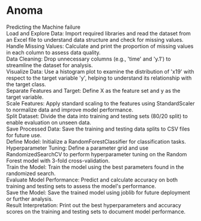 # Anoma
Predicting the Machine failure  
Load and Explore Data: Import required libraries and read the dataset from an Excel file to understand data structure and check for missing values.  
Handle Missing Values: Calculate and print the proportion of missing values in each column to assess data quality.  
Data Cleaning: Drop unnecessary columns (e.g., 'time' and 'y.1') to streamline the dataset for analysis.  
Visualize Data: Use a histogram plot to examine the distribution of 'x19' with respect to the target variable 'y', helping to understand its relationship with the target class.  
Separate Features and Target: Define X as the feature set and y as the target variable.  
Scale Features: Apply standard scaling to the features using StandardScaler to normalize data and improve model performance.  
Split Dataset: Divide the data into training and testing sets (80/20 split) to enable evaluation on unseen data.  
Save Processed Data: Save the training and testing data splits to CSV files for future use.  
Define Model: Initialize a RandomForestClassifier for classification tasks.  
Hyperparameter Tuning: Define a parameter grid and use RandomizedSearchCV to perform hyperparameter tuning on the Random Forest model with 3-fold cross-validation.  
Train the Model: Train the model using the best parameters found in the randomized search.  
Evaluate Model Performance: Predict and calculate accuracy on both training and testing sets to assess the model's performance.  
Save the Model: Save the trained model using joblib for future deployment or further analysis.  
Result Interpretation: Print out the best hyperparameters and accuracy scores on the training and testing sets to document model performance.  
